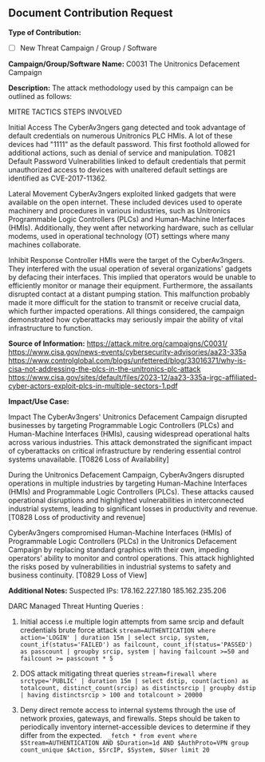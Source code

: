 ## Document Contribution Request

**Type of Contribution:**
- [ ] New Threat Campaign / Group / Software

**Campaign/Group/Software Name:**
C0031 The Unitronics Defacement Campaign

**Description:**
The attack methodology used by this campaign can be outlined as follows:

MITRE TACTICS
STEPS INVOLVED

Initial Access
The CyberAv3ngers gang detected and took advantage of default credentials on numerous Unitronics PLC HMIs. A lot of these devices had "1111" as the default password. This first foothold allowed for additional actions, such as denial of service and manipulation. T0821 Default Password
Vulnerabilities linked to default credentials that permit unauthorized access to devices with unaltered default settings are identified as CVE-2017-11362.

Lateral Movement
CyberAv3ngers exploited linked gadgets that were available on the open internet. These included devices used to operate machinery and procedures in various industries, such as Unitronics Programmable Logic Controllers (PLCs) and Human-Machine Interfaces (HMIs). Additionally, they went after networking hardware, such as cellular modems, used in operational technology (OT) settings where many machines collaborate.

Inhibit Response
Controller HMIs were the target of the CyberAv3ngers. They interfered with the usual operation of several organizations' gadgets by defacing their interfaces. This implied that operators would be unable to efficiently monitor or manage their equipment. Furthermore, the assailants disrupted contact at a distant pumping station. This malfunction probably made it more difficult for the station to transmit or receive crucial data, which further impacted operations. All things considered, the campaign demonstrated how cyberattacks may seriously impair the ability of vital infrastructure to function.


**Source of Information:**
https://attack.mitre.org/campaigns/C0031/
https://www.cisa.gov/news-events/cybersecurity-advisories/aa23-335a
https://www.controlglobal.com/blogs/unfettered/blog/33016371/why-is-cisa-not-addressing-the-plcs-in-the-unitronics-plc-attack
https://www.cisa.gov/sites/default/files/2023-12/aa23-335a-irgc-affiliated-cyber-actors-exploit-plcs-in-multiple-sectors-1.pdf

**Impact/Use Case:**

Impact
The CyberAv3ngers' Unitronics Defacement Campaign disrupted businesses by targeting Programmable Logic Controllers (PLCs) and Human-Machine Interfaces (HMIs), causing widespread operational halts across various industries. This attack demonstrated the significant impact of cyberattacks on critical infrastructure by rendering essential control systems unavailable. [T0826 Loss of Availability]

During the Unitronics Defacement Campaign, CyberAv3ngers disrupted operations in multiple industries by targeting Human-Machine Interfaces (HMIs) and Programmable Logic Controllers (PLCs). These attacks caused operational disruptions and highlighted vulnerabilities in interconnected industrial systems, leading to significant losses in productivity and revenue. [T0828 Loss of productivity and revenue]

CyberAv3ngers compromised Human-Machine Interfaces (HMIs) of Programmable Logic Controllers (PLCs) in the Unitronics Defacement Campaign by replacing standard graphics with their own, impeding operators’ ability to monitor and control operations. This attack highlighted the risks posed by vulnerabilities in industrial systems to safety and business continuity. [T0829 Loss of View]

**Additional Notes:**
Suspected IPs: 
178.162.227.180
185.162.235.206

DARC Managed Threat Hunting Queries :

01. Initial access i.e multiple login attempts from same srcip and default credentials brute force attack 
`stream=AUTHENTICATION where action='LOGIN' | duration 15m | select srcip, system, count_if(status='FAILED') as failcount, count_if(status='PASSED') as passcount | groupby srcip, system | having failcount >=50 and failcount >= passcount * 5`

02. DOS attack mitigating threat queries
`stream=firewall where srctype='PUBLIC' | duration 15m | select dstip, count(action) as totalcount, distinct_count(srcip) as distinctsrcip | groupby dstip | having distinctsrcip > 100 and totalcount > 20000`

03. Deny direct remote access to internal systems through the use of network proxies, gateways, and firewalls. Steps should be taken to periodically inventory internet-accessible devices to determine if they differ from the expected.
` _fetch * from event where $Stream=AUTHENTICATION AND $Duration=1d AND $AuthProto=VPN
group count_unique $Action, $SrcIP, $System, $User limit 20`



